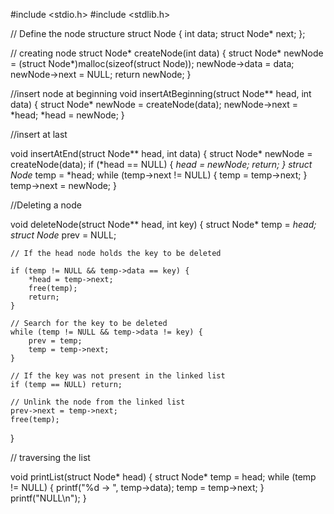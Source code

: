 #include <stdio.h>
#include <stdlib.h>

// Define the node structure
struct Node {
    int data;
    struct Node* next;
};

// creating node 
struct Node* createNode(int data) {
    struct Node* newNode = (struct Node*)malloc(sizeof(struct Node));
    newNode->data = data;
    newNode->next = NULL;
    return newNode;
}

//insert node at beginning 
void insertAtBeginning(struct Node** head, int data) {
    struct Node* newNode = createNode(data);
    newNode->next = *head;
    *head = newNode;
}

//insert at last 

void insertAtEnd(struct Node** head, int data) {
    struct Node* newNode = createNode(data);
    if (*head == NULL) {
        *head = newNode;
        return;
    }
    struct Node* temp = *head;
    while (temp->next != NULL) {
        temp = temp->next;
    }
    temp->next = newNode;
}

//Deleting a node 

void deleteNode(struct Node** head, int key) {
    struct Node* temp = *head;
    struct Node* prev = NULL;

    // If the head node holds the key to be deleted
  
    if (temp != NULL && temp->data == key) {
        *head = temp->next;
        free(temp);
        return;
    }

    // Search for the key to be deleted
    while (temp != NULL && temp->data != key) {
        prev = temp;
        temp = temp->next;
    }

    // If the key was not present in the linked list
    if (temp == NULL) return;

    // Unlink the node from the linked list
    prev->next = temp->next;
    free(temp);
}

// traversing the list 


void printList(struct Node* head) {
    struct Node* temp = head;
    while (temp != NULL) {
        printf("%d -> ", temp->data);
        temp = temp->next;
    }
    printf("NULL\n");
}






